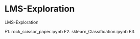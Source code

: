 # LMS-Exploration
LMS-Exploration

E1. rock_scissor_paper.ipynb
E2. sklearn_Classification.ipynb
E3. 
